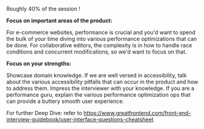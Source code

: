
Roughly 40% of the session !

**Focus on important areas of the product:**

For e-commerce websites, performance is crucial and you'd want to spend the bulk of your time diving into various performance optimizations that can be done. 
For collaborative editors, the complexity is in how to handle race conditions and concurrent modifications, so we'd want to focus on that. 

**Focus on your strengths:** 

Showcase domain knowledge. If we are well versed in accessibility, talk about the various accessibility pitfalls that can occur in the product and how to address them. Impress the interviewer with your knowledge. If you are a performance guru, explain the various performance optimization ops that can provide a buttery smooth user experience.

For further Deep Dive: refer to https://www.greatfrontend.com/front-end-interview-guidebook/user-interface-questions-cheatsheet
